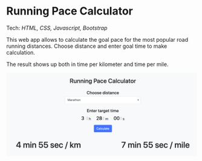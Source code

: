 # Running Pace Calculator

Tech: *HTML, CSS, Javascript, Bootstrap*

This web app allows to calculate the goal pace for the most popular road running distances. Choose distance and enter goal time to make calculation.

The result shows up both in time per kilometer and time per mile.

![Running Pace Calculator](https://github.com/marcinszablowski/running_pace_calculator/blob/master/img/running_pace_calculator.png)
